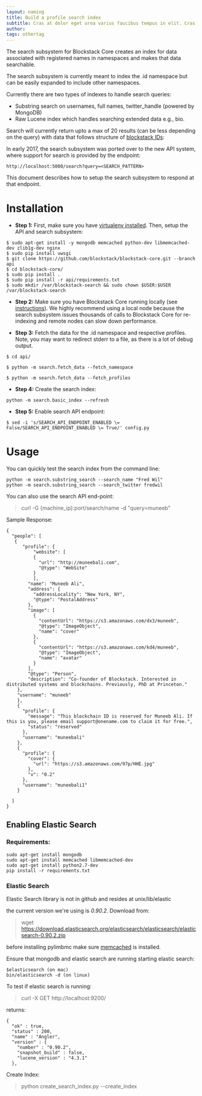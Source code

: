 ```yaml
---
layout: naming
title: Build a profile search index
subtitle: Cras at dolor eget urna varius faucibus tempus in elit. Cras a dui imperdiet, tempus metus quis, pharetra turpis.
author:
tags: othertag
---
```



The search subsystem for Blockstack Core creates an index for data associated
with registered names in namespaces and makes that data searchable.

The search subsystem is currently meant to index the .id namespace but can
be easily expanded to include other namespaces.

Currently there are two types of indexes to handle search queries:

* Substring search on usernames, full names, twitter_handle (powered by MongoDB)
* Raw Lucene index which handles searching extended data e.g., bio.

Search will currently return upto a max of 20 results (can be less depending on the query)
with data that follows structure of [blockstack IDs](https://github.com/blockstack/blockstack):

In early 2017, the search subsystem was ported over to the new API system, where support for search is provided by the endpoint:

```
http://localhost:5000/search?query=<SEARCH_PATTERN>
```

This document describes how to setup the search subsystem to respond at that endpoint.

# Installation

- **Step 1:** First, make sure you have [virtualenv installed](http://docs.python-guide.org/en/latest/dev/virtualenvs/).
Then, setup the API and search subsystem:
```
$ sudo apt-get install -y mongodb memcached python-dev libmemcached-dev zlib1g-dev nginx
$ sudo pip install uwsgi
$ git clone https://github.com/blockstack/blockstack-core.git --branch api
$ cd blockstack-core/
$ sudo pip install .
$ sudo pip install -r api/requirements.txt
$ sudo mkdir /var/blockstack-search && sudo chown $USER:$USER /var/blockstack-search
```

- **Step 2:** Make sure you have Blockstack Core running locally (see [instructions](https://github.com/blockstack/blockstack-core/blob/master/README.md#quick-start)). We highly
recommend using a local node because the search subsystem issues thousands of calls to
Blockstack Core for re-indexing and remote nodes can slow down performance.

- **Step 3:** Fetch the data for the .id namespace and respective profiles. Note, you may want to redirect stderr to a file, as there is a lot of debug output.

```
$ cd api/

$ python -m search.fetch_data --fetch_namespace

$ python -m search.fetch_data --fetch_profiles
```

- **Step 4:** Create the search index:

```
python -m search.basic_index --refresh
```

- **Step 5:** Enable search API endpoint:

```
$ sed -i 's/SEARCH_API_ENDPOINT_ENABLED \= False/SEARCH_API_ENDPOINT_ENABLED \= True/' config.py
```

# Usage

You can quickly test the search index from the command line:

```
python -m search.substring_search --search_name "Fred Wil"
python -m search.substring_search --search_twitter fredwil
```

You can also use the search API end-point:

> curl -G {machine_ip}:port/search/name -d "query=muneeb"

Sample Response:

```
{
  "people": [
   {
      "profile": {
          "website": [
          {
            "url": "http://muneebali.com",
            "@type": "WebSite"
          }
          ],
        "name": "Muneeb Ali",
        "address": {
          "addressLocality": "New York, NY",
          "@type": "PostalAddress"
        },
        "image": [
          {
            "contentUrl": "https://s3.amazonaws.com/dx3/muneeb",
            "@type": "ImageObject",
            "name": "cover"
          },
          {
            "contentUrl": "https://s3.amazonaws.com/kd4/muneeb",
            "@type": "ImageObject",
            "name": "avatar"
          }
        ],
        "@type": "Person",
        "description": "Co-founder of Blockstack. Interested in distributed systems and blockchains. Previously, PhD at Princeton."
    },
    "username": "muneeb"
    },
    {
      "profile": {
        "message": "This blockchain ID is reserved for Muneeb Ali. If this is you, please email support@onename.com to claim it for free.",
        "status": "reserved"
      },
      "username": "muneebali"
    },
    {
      "profile": {
        "cover": {
          "url": "https://s3.amazonaws.com/97p/HHE.jpg"
        },
        "v": "0.2"
      },
      "username": "muneebali1"
    }

  ]
}
```

## Enabling Elastic Search

### Requirements:

```    
sudo apt-get install mongodb
sudo apt-get install memcached libmemcached-dev
sudo apt-get install python2.7-dev
pip install -r requirements.txt
```

### Elastic Search

Elastic Search library is not in github and resides at unix/lib/elastic

the current version we're using is *0.90.2*. Download from:

> wget https://download.elasticsearch.org/elasticsearch/elasticsearch/elasticsearch-0.90.2.zip

before installing pylimbmc make sure [memcached](memcached.md) is installed.

Ensure that mongodb and elastic search are running
starting elastic search:

```
$elasticsearch (on mac)
bin/elasticsearch -d (on linux)
```

To test if elastic search is running:

> curl -X GET http://localhost:9200/

returns:

```
{
  "ok" : true,
  "status" : 200,
  "name" : "Angler",
  "version" : {
    "number" : "0.90.2",
    "snapshot_build" : false,
    "lucene_version" : "4.3.1"
  },
```

Create Index:

> python create_search_index.py --create_index
